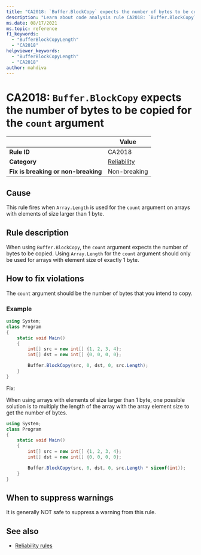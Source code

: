 ```yaml
---
title: "CA2018: `Buffer.BlockCopy` expects the number of bytes to be copied for the `count` argument"
description: "Learn about code analysis rule CA2018: `Buffer.BlockCopy` expects the number of bytes to be copied for the `count` argument"
ms.date: 08/17/2021
ms.topic: reference
f1_keywords:
  - "BufferBlockCopyLength"
  - "CA2018"
helpviewer_keywords:
  - "BufferBlockCopyLength"
  - "CA2018"
author: mahdiva
---
```

# CA2018: `Buffer.BlockCopy` expects the number of bytes to be copied for the `count` argument

| | Value |
|-|-|
| **Rule ID** |CA2018|
| **Category** |[Reliability](reliability-warnings.md)|
| **Fix is breaking or non-breaking** |Non-breaking|

## Cause

This rule fires when `Array.Length` is used for the `count` argument on arrays with elements of size larger than 1 byte.

## Rule description

When using `Buffer.BlockCopy`, the `count` argument expects the number of bytes to be copied. Using `Array.Length` for the `count` argument should only be used for arrays with element size of exactly 1 byte.

## How to fix violations

The `count` argument should be the number of bytes that you intend to copy.

### Example

```csharp
using System;
class Program
{
    static void Main()
    {
        int[] src = new int[] {1, 2, 3, 4};
        int[] dst = new int[] {0, 0, 0, 0};

        Buffer.BlockCopy(src, 0, dst, 0, src.Length); 
    }
}
```

Fix:

When using arrays with elements of size larger than 1 byte, one possible solution is to multiply the length of the array with the array element size to get the number of bytes.

```csharp
using System;
class Program
{
    static void Main()
    {
        int[] src = new int[] {1, 2, 3, 4};
        int[] dst = new int[] {0, 0, 0, 0};

        Buffer.BlockCopy(src, 0, dst, 0, src.Length * sizeof(int));
    }
}
```

## When to suppress warnings

It is generally NOT safe to suppress a warning from this rule.

## See also

- [Reliability rules](reliability-warnings.md)
